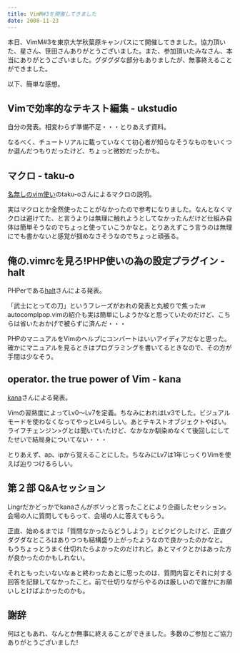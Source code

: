 ```yaml
---
title: VimM#3を開催してきました
date: 2008-11-23
---
```

﻿﻿﻿﻿﻿﻿﻿﻿﻿本日、VimM#3を東京大学秋葉原キャンパスにて開催してきました。協力頂いた、星さん、笹田さんありがとうございました。また、参加頂いたみなさん、本当にありがとうございました。グダグダな部分もありましたが、無事終えることができました。

以下、簡単な感想。

<h2>Vimで効率的なテキスト編集 - ukstudio</h2>
自分の発表。相変わらず準備不足・・・とりあえず資料。


なるべく、チュートリアルに載っていなくて初心者が知らなそうなものをいくつか選んだつもりだったけど、ちょっと微妙だったかも。

<h2>マクロ - taku-o</h2>
<a href="http://nanasi.jp/">名無しのvim使い</a>のtaku-oさんによるマクロの説明。

実はマクロとか全然使ったことがなかったので参考になりました。なんとなくマクロは避けてた、と言うよりは無理に触れようとしてなかったんだけど仕組み自体は簡単そうなのでちょっと使っていこうかなと。とりあえずこう言うのは無理にでも書かないと感覚が掴めなさそうなのでちょっと頑張る。

<h2>俺の.vimrcを見ろ!PHP使いの為の設定プラグイン - halt</h2>
PHPerである<a href="http://project-p.jp/halt/">halt</a>さんによる発表。

「武士にとっての刀」というフレーズがおれの発表と丸被りで焦ったw autocomplpop.vimの紹介も実は簡単にしようかなと思っていたのだけど、こちらは省いたおかげで被らずに済んだ・・・

PHPのマニュアルをVimのヘルプにコンバートはいいアイディアだなと思った。確かにマニュアルを見るときはプログラミングを書いてるときなので、その方が手間は少なそう。
<h2>operator. the true power of Vim - kana</h2>
<a href="http://whileimautomaton.net/">kana</a>さんによる発表。

Vimの習熟度によってLv0〜Lv7を定義。ちなみにおれはLv3でした。ビジュアルモードを使わなくなってやっとLv4らしい。あとテキストオブジェクトやばい。ライフチェンジン>グとは聞いていたけど、なかなか馴染めなくて後回しにしてたせいで結局身についてない・・・

とりあえず、ap、ipから覚えることにした。ちなみにLv7は1年じっくりVimを使えば辿りつけるらしい。

<h2>第２部 Q&Aセッション</h2>
Lingrだかどっかでkanaさんがボソっと言ったことにより企画したセッション。会場の人に質問してもらって、会場の人に答えてもらう。

正直、始めるまでは「質問なかったらどうしよう」とビクビクしたけど、正直グダグダなところはありつつも結構盛り上がったようなので良かったのかなと。もうちょっとうまく仕切れたらよかったのだけれど。あとマイクとかはあった方が良かったのかもしれない。

それともったいないなぁと終わったあとに思ったのは、質問内容とそれに対する回答を記録してなかったこと。前で仕切りながらやるのは厳しいので誰かにお願いしとけばよかったのかも。


<h2>謝辞</h2>
何はともあれ、なんとか無事に終えることができました。多数のご参加とご協力ありがとうございました!